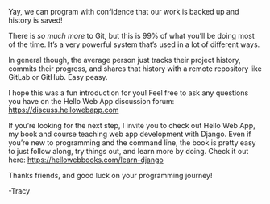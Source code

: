 Yay, we can program with confidence that our work is backed up and history is saved!

There is *so much more* to Git, but this is 99% of what you’ll be doing most of the time. It’s a very powerful system that’s used in a lot of different ways.

In general though, the average person just tracks their project history, commits their progress, and shares that history with a remote repository like GitLab or GitHub. Easy peasy.

I hope this was a fun introduction for you! Feel free to ask any questions you have on the Hello Web App discussion forum: https://discuss.hellowebapp.com

If you’re looking for the next step, I invite you to check out Hello Web App, my book and course teaching web app development with Django. Even if you’re new to programming and the command line, the book is pretty easy to just follow along, try things out, and learn more by doing. Check it out here: https://hellowebbooks.com/learn-django

Thanks friends, and good luck on your programming journey!

-Tracy
